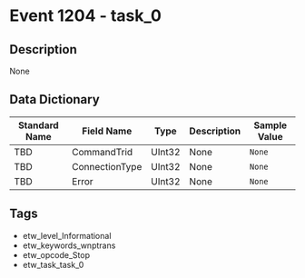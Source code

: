 # Event 1204 - task_0

## Description
None

## Data Dictionary
|Standard Name|Field Name|Type|Description|Sample Value|
|---|---|---|---|---|
|TBD|CommandTrid|UInt32|None|`None`|
|TBD|ConnectionType|UInt32|None|`None`|
|TBD|Error|UInt32|None|`None`|

## Tags
* etw_level_Informational
* etw_keywords_wnptrans
* etw_opcode_Stop
* etw_task_task_0